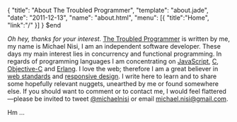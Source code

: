 {
  "title": "About The Troubled Programmer",
  "template": "about.jade",
  "date": "2011-12-13",
  "name": "about.html",
  "menu": [{ "title":"Home", "link":"/" }]
}
$end

*Oh hey, thanks for your interest.* [The Troubled Programmer](/) is written by me, my name is Michael Nisi, I am an independent software developer. These days my main interest lies in concurrency and functional programming. In regards of programming languages I am concentrating on [JavaScript](https://developer.mozilla.org/en/JavaScript), [C](http://en.wikipedia.org/wiki/C_(programming_language)), [Objective-C](http://en.wikipedia.org/wiki/Objective-C) and [Erlang](http://www.erlang.org). I love the web; therefore I am a great believer in [web standards](http://www.webstandards.org) and [responsive design](http://www.alistapart.com/articles/responsive-web-design). I write here to learn and to share some hopefully relevant nuggets, unearthed by me or found somewhere else. If you should want to comment or to contact me,
I would feel flattered—please be invited to tweet [@michaelnisi](http://twitter.com/michaelnisi) or email <michael.nisi@gmail.com>.

Hm ...
